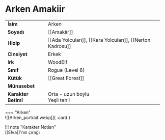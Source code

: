# Arken Amakiir  
  
<div class="grid" markdown>  
  
|  |  |  
|---|---|  
| **İsim** | Arken |  
| **Soyadı** | [[Amakiir]] |  
| **Hizip** | [[Ada Yolcuları]], [[Kara Yolcuları]], [[Nerton Kadrosu]] |  
| **Cinsiyet** | Erkek |  
| **Irk** | WoodElf |  
| **Sınıf** | Rogue (Level 6) |  
| **Kütük** | [[Great Forest]] |  
| **Münasebet** |  |  
| **Karakter Betimi** | Orta - uzun boylu<br>Yeşil tenli |  
  
  
=== "Arken"  
	![[Arken_portrait.webp]]{ .card }  
  
</div>  
  
!!! note "Karakter Notları"  
	[[Elva]]'nın çırağı   